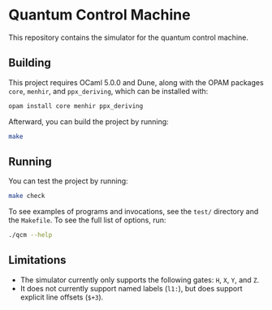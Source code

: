 # Quantum Control Machine

This repository contains the simulator for the quantum control machine.

## Building

This project requires OCaml 5.0.0 and Dune, along with the OPAM packages `core`, `menhir`, and `ppx_deriving`, which can be installed with:

```bash
opam install core menhir ppx_deriving
```

Afterward, you can build the project by running:

```bash
make
```

## Running

You can test the project by running:

```bash
make check
```

To see examples of programs and invocations, see the `test/` directory and the `Makefile`.
To see the full list of options, run:

```bash
./qcm --help
```

## Limitations

- The simulator currently only supports the following gates: `H`, `X`, `Y`, and `Z`.
- It does not currently support named labels (`l1:`), but does support explicit line offsets (`$+3`).
